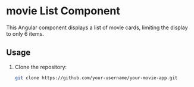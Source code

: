 # movie List Component

This Angular component displays a list of movie cards, limiting the display to only 6 items.

## Usage

1. Clone the repository:

   ```bash
   git clone https://github.com/your-username/your-movie-app.git
